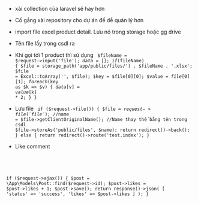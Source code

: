 - xài collection của laravel sẽ hay hơn
- Cố gắng xài repository cho dự án để dễ quản lý hơn
- import file excel product detail. Lưu nó trong storage hoặc gg drive
- Tên file lấy trong csdl ra
- Khi gọi tới 1 product thì sử dụng
        <code>
        $fileName = $request->input('file');
        $data = [];
        if ($fileName) {
            $file = storage_path('app/public/files/') . $fileName . '.xlsx';
            $file = Excel::toArray('', $file);
            $key = $file[0][0];
            $value = $file[0][1];
            foreach ($key as $k => $v) {
                $data[$v] = $value[$k] * 2;
            }
        }
        </code>
        
- Lưu file
        <code>
        if ($request->file()) {
            $file = $request->file('file');
            //$name = $file->getClientOriginalName();
            //Name thay thế bằng tên trong csdl
            $file->storeAs('public/files', $name);
            return redirect()->back();
        } else {
            return redirect()->route('test.index');
        }
    </code>
    
- Like comment
<code>
<script>
    $(document).ready(function() {
        $('.like').click(function() {
            var id = $(this).data('id');
            var url = "{{ route('like') }}";
            $.ajax({
                url: url,
                data: {
                    id: id
                },
                success: function(data) {
                    if (data.status == 'success') {
                        $('.like[data-id=' + id + ']').html(
                            '<i class="fa-regular fa-thumbs-up"></i> ' + data.likes);
                    }
                }
            });
        })
    })
</script>

if ($request->ajax()) {
            $post = \App\Models\Post::find($request->id);
            $post->likes = $post->likes + 1;
            $post->save();
            return response()->json(
                [
                'status' => 'success',
                'likes' => $post->likes
                ]
            );
        }
</code>
    
 
 
 
 
